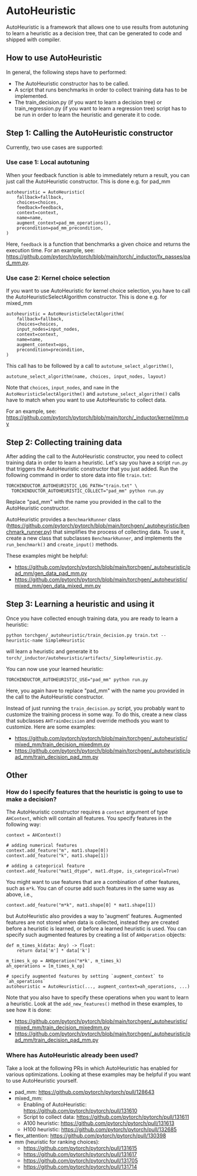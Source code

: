 # AutoHeuristic
AutoHeuristic is a framework that allows one to use results from autotuning to learn a heuristic as a decision tree, that can be generated to code and shipped with compiler.

## How to use AutoHeuristic
In general, the following steps have to performed:
- The AutoHeuristic constructor has to be called.
- A script that runs benchmarks in order to collect training data has to be implemented.
- The train_decision.py (if you want to learn a decision tree) or train_regression.py (if you want to learn a regression tree) script has to be run in order to learn the heuristic and generate it to code.

## Step 1: Calling the AutoHeuristic constructor
Currently, two use cases are supported:

### Use case 1: Local autotuning
When your feedback function is able to immediately return a result, you can just call the AutoHeuristic constructor. This is done e.g. for pad_mm
```
autoheuristic = AutoHeuristic(
    fallback=fallback,
    choices=choices,
    feedback=feedback,
    context=context,
    name=name,
    augment_context=pad_mm_operations(),
    precondition=pad_mm_precondition,
)
```
Here, `feedback` is a function that benchmarks a given choice and returns the execution time. For an example, see: https://github.com/pytorch/pytorch/blob/main/torch/_inductor/fx_passes/pad_mm.py.

### Use case 2: Kernel choice selection
If you want to use AutoHeuristic for kernel choice selection, you have to call the AutoHeuristicSelectAlgorithm constructor. This is done e.g. for mixed_mm
```
autoheuristic = AutoHeuristicSelectAlgorithm(
    fallback=fallback,
    choices=choices,
    input_nodes=input_nodes,
    context=context,
    name=name,
    augment_context=ops,
    precondition=precondition,
)
```
This call has to be followed by a call to `autotune_select_algorithm()`,
```
autotune_select_algorithm(name, choices, input_nodes, layout)
```
Note that `choices`, `input_nodes`, and `name` in the `AutoHeuristicSelectAlgorithm()` and `autotune_select_algorithm()` calls have to match when you want to use AutoHeuristic to collect data.

For an example, see: https://github.com/pytorch/pytorch/blob/main/torch/_inductor/kernel/mm.py

## Step 2: Collecting training data
After adding the call to the AutoHeuristic constructor, you need to collect training data in order to learn a heuristic. Let's say you have a script `run.py` that triggers the AutoHeuristic constructor that you just added. Run the following command in order to store data into file `train.txt`:
```
TORCHINDUCTOR_AUTOHEURISTIC_LOG_PATH="train.txt" \
  TORCHINDUCTOR_AUTOHEURISTIC_COLLECT="pad_mm" python run.py
```
Replace "pad_mm" with the name you provided in the call to the AutoHeuristic constructor.

AutoHeuristic provides a `BenchmarkRunner` class (https://github.com/pytorch/pytorch/blob/main/torchgen/_autoheuristic/benchmark_runner.py) that simplifies the process of collecting data. To use it, create a new class that subclasses `BenchmarkRunner`, and implements the `run_benchmark()` and `create_input()` methods.

These examples might be helpful:
- https://github.com/pytorch/pytorch/blob/main/torchgen/_autoheuristic/pad_mm/gen_data_pad_mm.py
- https://github.com/pytorch/pytorch/blob/main/torchgen/_autoheuristic/mixed_mm/gen_data_mixed_mm.py


## Step 3: Learning a heuristic and using it
Once you have collected enough training data, you are ready to learn a heuristic:
```
python torchgen/_autoheuristic/train_decision.py train.txt --heuristic-name SimpleHeuristic
```
will learn a heuristic and generate it to `torch/_inductor/autoheuristic/artifacts/_SimpleHeuristic.py`.

You can now use your learned heuristic:
```
TORCHINDUCTOR_AUTOHEURISTIC_USE="pad_mm" python run.py
```
Here, you again have to replace "pad_mm" with the name you provided in the call to the AutoHeuristic constructor.

Instead of just running the `train_decision.py` script, you probably want to customize the training process in some way. To do this, create a new class that subclasses `AHTrainDecision` and override methods you want to customize. Here are some examples:
- https://github.com/pytorch/pytorch/blob/main/torchgen/_autoheuristic/mixed_mm/train_decision_mixedmm.py
- https://github.com/pytorch/pytorch/blob/main/torchgen/_autoheuristic/pad_mm/train_decision_pad_mm.py

## Other

### How do I specify features that the heuristic is going to use to make a decision?
The AutoHeuristic constructor requires a `context` argument of type `AHContext`, which will contain all features. You specify features in the following way:
```
context = AHContext()

# adding numerical features
context.add_feature("m", mat1.shape[0])
context.add_feature("k", mat1.shape[1])

# adding a categorical feature
context.add_feature("mat1_dtype", mat1.dtype, is_categorical=True)
```

You might want to use features that are a combination of other features, such as `m*k`. You can of course add such features in the same way as above, i.e.,
```
context.add_feature("m*k", mat1.shape[0] * mat1.shape[1])
```
but AutoHeuristic also provides a way to 'augment' features. Augmented features are not stored when data is collected, instead they are created before a heuristic is learned, or before a learned heuristic is used. You can specify such augmented features by creating a list of `AHOperation` objects:
```
def m_times_k(data: Any) -> float:
    return data['m'] * data['k']

m_times_k_op = AHOperation("m*k', m_times_k)
ah_operations = [m_times_k_op]

# specify augmented features by setting `augment_context` to `ah_operations`
autoheuristic = AutoHeuristic(..., augment_context=ah_operations, ...)
```

Note that you also have to specify these operations when you want to learn a heuristic. Look at the `add_new_features()` method in these examples, to see how it is done:
- https://github.com/pytorch/pytorch/blob/main/torchgen/_autoheuristic/mixed_mm/train_decision_mixedmm.py
- https://github.com/pytorch/pytorch/blob/main/torchgen/_autoheuristic/pad_mm/train_decision_pad_mm.py

### Where has AutoHeuristic already been used?
Take a look at the following PRs in which AutoHeuristic has enabled for various optimizations.
Looking at these examples may be helpful if you want to use AutoHeuristic yourself.
- pad_mm: https://github.com/pytorch/pytorch/pull/128643
- mixed_mm:
    - Enabling of AutoHeuristic: https://github.com/pytorch/pytorch/pull/131610
    - Script to collect data: https://github.com/pytorch/pytorch/pull/131611
    - A100 heuristic: https://github.com/pytorch/pytorch/pull/131613
    - H100 heuristic: https://github.com/pytorch/pytorch/pull/132685
- flex_attention: https://github.com/pytorch/pytorch/pull/130398
- mm (heuristic for ranking choices):
    - https://github.com/pytorch/pytorch/pull/131615
    - https://github.com/pytorch/pytorch/pull/131617
    - https://github.com/pytorch/pytorch/pull/131705
    - https://github.com/pytorch/pytorch/pull/131714
